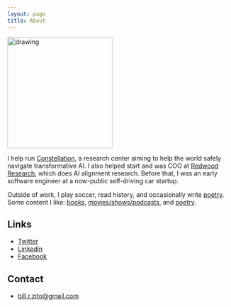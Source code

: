 ```yaml
---
layout: page
title: About
---
```


<img src="https://github.com/BillZito/billzito.github.io/blob/master/assets/bill_goto_headshot.jpg?raw=true" alt="drawing" width="236.5" height="250"/>

I help run [Constellation](https://www.constellation.org), a research center aiming to help the world safely navigate transformative AI. I also helped start and was COO at [Redwood Research](https://www.redwoodresearch.org), which does AI alignment research. Before that, I was an early software engineer at a now-public self-driving car startup.

Outside of work, I play soccer, read history, and occasionally write [poetry](https://drive.google.com/drive/u/1/folders/1g5lRuVwO-L4RgQp0yHDHV6qtOnWH6sLN). Some content I like: [ books](https://www.goodreads.com/review/list/107138592-bill-zito?shelf=favorites&view=table), [movies/shows/podcasts](https://twitter.com/billzito1/status/1519903268863832067), and 	[poetry](https://drive.google.com/drive/u/1/folders/1OmXlI-vnVMzEVq2plDkbz6YRgGyy8lnq).


## Links
* [Twitter](https://twitter.com/billzito1/)
* [Linkedin](https://www.linkedin.com/in/billzito/)
* [Facebook](https://www.facebook.com/billzito8/)


## Contact
* bill.r.zito@gmail.com
